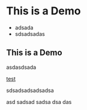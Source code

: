 # This is a Demo

* adsada
* sdsadsadas

## This is a Demo

asdasdsada

[test](https://google.com)

sdsadsadsadsadsa

asd sadsad
sadsa
dsa
das
